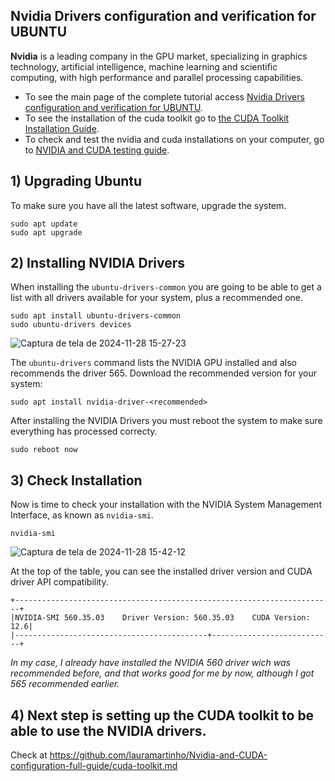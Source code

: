 ## Nvidia Drivers configuration and verification for UBUNTU 

**Nvidia** is a leading company in the GPU market, specializing in graphics technology, artificial intelligence, machine learning and scientific computing, with high performance and parallel processing capabilities. 

* To see the main page of the complete tutorial access [Nvidia Drivers configuration and verification for UBUNTU](https://github.com/lauramartinho/Nvidia-and-CUDA-configuration-full-guide).
* To see the installation of the cuda toolkit go to [the CUDA Toolkit Installation Guide](https://github.com/lauramartinho/Nvidia-and-CUDA-configuration-full-guide/cuda-toolkit.md).
* To check and test the nvidia and cuda installations on your computer, go to [NVIDIA and CUDA testing guide](https://github.com/lauramartinho/Nvidia-and-CUDA-configuration-full-guide/testing-cuda.md).

## 1) Upgrading Ubuntu
To make sure you have all the latest software, upgrade the system.
~~~
sudo apt update
sudo apt upgrade 
~~~

## 2) Installing NVIDIA Drivers
When installing the `ubuntu-drivers-common` you are going to be able to get a list with all drivers available for your system, plus a recommended one.
~~~
sudo apt install ubuntu-drivers-common
sudo ubuntu-drivers devices
~~~

![Captura de tela de 2024-11-28 15-27-23](https://github.com/user-attachments/assets/85850aa8-7f60-4612-89d7-c6ad3ff06cb7)

The `ubuntu-drivers` command lists the NVIDIA GPU installed and also recommends the driver 565. Download the recommended version for your system:
~~~
sudo apt install nvidia-driver-<recommended>
~~~

After installing the NVIDIA Drivers you must reboot the system to make sure everything has processed correcty.
~~~
sudo reboot now
~~~

## 3) Check Installation
Now is time to check your installation with the NVIDIA System Management Interface, as known as `nvidia-smi`. 
~~~
nvidia-smi
~~~
![Captura de tela de 2024-11-28 15-42-12](https://github.com/user-attachments/assets/86643d73-2aef-4afb-92b4-818f18f49035)

At the top of the table, you can see the installed driver version and CUDA driver API compatibility.
~~~
+-----------------------------------------------------------------------+
|NVIDIA-SMI 560.35.03    Driver Version: 560.35.03    CUDA Version: 12.6|
|-------------------------------------------+---------------------------+
~~~
_In my case, I already have installed the NVIDIA 560 driver wich was recommended before, and that works good for me by now, although I got 565 recommended earlier._

## 4) Next step is setting up the CUDA toolkit to be able to use the NVIDIA drivers. 
Check at https://github.com/lauramartinho/Nvidia-and-CUDA-configuration-full-guide/cuda-toolkit.md

